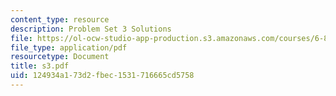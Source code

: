 ```yaml
---
content_type: resource
description: Problem Set 3 Solutions
file: https://ol-ocw-studio-app-production.s3.amazonaws.com/courses/6-826-principles-of-computer-systems-spring-2002/124934a173d2fbec1531716665cd5758_s3.pdf
file_type: application/pdf
resourcetype: Document
title: s3.pdf
uid: 124934a1-73d2-fbec-1531-716665cd5758
---
```

